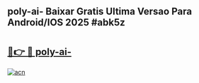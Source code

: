## poly-ai- Baixar Gratis Ultima Versao Para Android/IOS 2025 #abk5z

# <h2><a href="https://ainizakaria.my?title=poly-ai-&ref=20M">🔗👉 🔴 poly-ai-</a></h2>

[![acn](https://github.com/user-attachments/assets/0f9c940e-d8b0-45ae-aac7-cd30a18b3e1c)](https://ainizakaria.my?title=poly-ai-&ref=20M)

